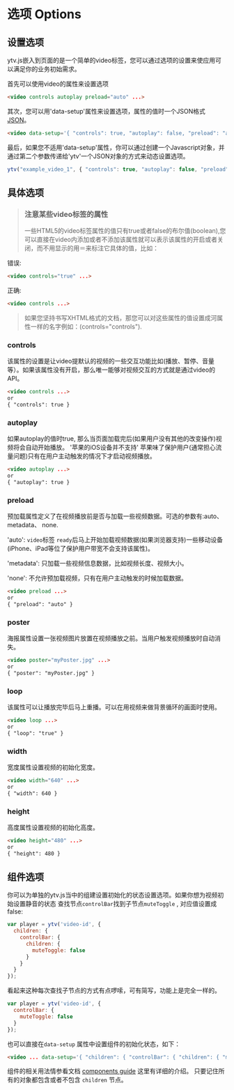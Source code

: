 选项 Options
=======

设置选项
---------------

ytv.js嵌入到页面的是一个简单的video标签，您可以通过选项的设置来使应用可以满足你的业务初始需求。

首先可以使用video的属性来设置选项

```html
<video controls autoplay preload="auto" ...>
```

其次，您可以用'data-setup'属性来设置选项，属性的值时一个JSON格式[JSON](http://json.org/example.html)。

```html
<video data-setup='{ "controls": true, "autoplay": false, "preload": "auto" }'...>
```

最后，如果您不适用'data-setup'属性，你可以通过创建一个Javascript对象，并通过第二个参数传递给'ytv'一个JSON对象的方式来动态设置选项。

```js
ytv("example_video_1", { "controls": true, "autoplay": false, "preload": "auto" });
```


具体选项
------------------

> ### 注意某些video标签的属性 ###
> 一些HTML5的video标签属性的值只有true或者false的布尔值(boolean),您可以直接在video内添加或者不添加该属性就可以表示该属性的开启或者关闭，而不用显示的用＝来标注它具体的值，比如：

错误:
```html
<video controls="true" ...>
```

正确:
```html
<video controls ...>
```

> 如果您坚持书写XHTML格式的文档，那您可以对这些属性的值设置成河属性一样的名字例如：(controls="controls").


### controls ###
该属性的设置是让video提默认的视频的一些交互功能比如(播放、暂停、音量等）。如果该属性没有开启，那么唯一能够对视频交互的方式就是通过video的API。
```html
<video controls ...>
or
{ "controls": true }
```


### autoplay ###
如果autoplay的值时true, 那么当页面加载完后(如果用户没有其他的改变操作)视频将会自动开始播放。
'苹果的iOS设备并不支持' 苹果味了保护用户(通常担心流量问题)只有在用户主动触发的情况下才启动视频播放。
```html
<video autoplay ...>
or
{ "autoplay": true }
```


### preload ###
预加载属性定义了在视频播放前是否与加载一些视频数据。可选的参数有:auto、 metadata、 none.

'auto':  `video`标签 `ready`后马上开始加载视频数据(如果浏览器支持)一些移动设备(iPhone、iPad等位了保护用户带宽不会支持该属性)。

'metadata': 只加载一些视频信息数据，比如视频长度、视频大小。

'none': 不允许预加载视频，只有在用户主动触发的时候加载数据。
```html
<video preload ...>
or
{ "preload": "auto" }
```


### poster ###
海报属性设置一张视频图片放置在视频播放之前。当用户触发视频播放时自动消失。
```html
<video poster="myPoster.jpg" ...>
or
{ "poster": "myPoster.jpg" }
```


### loop ###
该属性可以让播放完毕后马上重播。可以在用视频来做背景循环的画面时使用。
```html
<video loop ...>
or
{ "loop": "true" }
```


### width ###
宽度属性设置视频的初始化宽度。
```html
<video width="640" ...>
or
{ "width": 640 }
```


### height ###
高度属性设置视频的初始化高度。
```html
<video height="480" ...>
or
{ "height": 480 }
```

组件选项
-----------------

你可以为单独的ytv.js当中的组建设置初始化的状态设置选项。如果你想为视频初始设置静音的状态 查找节点`controlBar`找到子节点`muteToggle` , 对应值设置成false:

```javascript
var player = ytv('video-id', {
  children: {
    controlBar: {
      children: {
        muteToggle: false
      }
    }
  }
});
```

看起来这种每次查找子节点的方式有点啰嗦，可有简写，功能上是完全一样的。

```javascript
var player = ytv('video-id', {
  controlBar: {
    muteToggle: false
  }
});
```

也可以直接在`data-setup` 属性中设置组件的初始化状态，如下：

```html
<video ... data-setup='{ "children": { "controlBar": { "children": { "muteToggle": false } } } }'></video>
```

组件的相关用法情参看文档 [components guide](components.md) 这里有详细的介绍。
只要记住所有的对象都包含或者不包含 `children` 节点。
